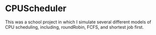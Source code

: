 # CPUScheduler
This was a school project in which I simulate several different models of CPU scheduling, including, roundRobin, FCFS, and shortest job first.
